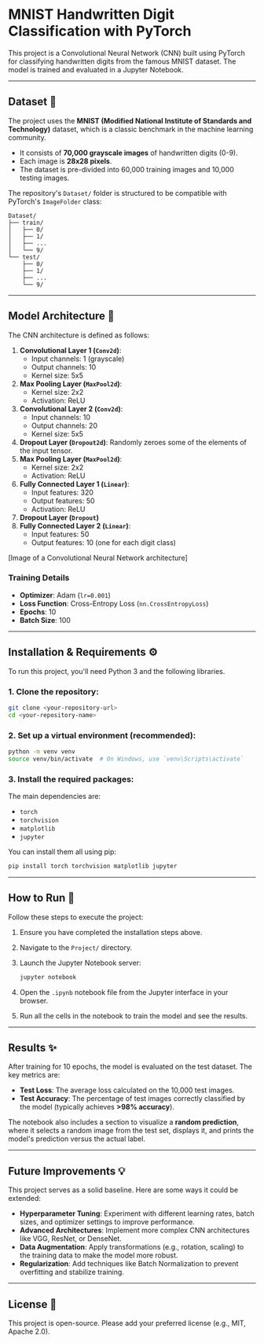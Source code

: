 # MNIST Handwritten Digit Classification with PyTorch

This project is a Convolutional Neural Network (CNN) built using PyTorch for classifying handwritten digits from the famous MNIST dataset. The model is trained and evaluated in a Jupyter Notebook.

---

## Dataset 📖

The project uses the **MNIST (Modified National Institute of Standards and Technology)** dataset, which is a classic benchmark in the machine learning community.

* It consists of **70,000 grayscale images** of handwritten digits (0-9).
* Each image is **28x28 pixels**.
* The dataset is pre-divided into 60,000 training images and 10,000 testing images.

The repository's `Dataset/` folder is structured to be compatible with PyTorch's `ImageFolder` class:

```
Dataset/
├── train/
│   ├── 0/
│   ├── 1/
│   ├── ...
│   └── 9/
└── test/
    ├── 0/
    ├── 1/
    ├── ...
    └── 9/
```

---

## Model Architecture 🧠

The CNN architecture is defined as follows:

1.  **Convolutional Layer 1 (`Conv2d`)**:
    * Input channels: 1 (grayscale)
    * Output channels: 10
    * Kernel size: 5x5
2.  **Max Pooling Layer (`MaxPool2d`)**:
    * Kernel size: 2x2
    * Activation: ReLU
3.  **Convolutional Layer 2 (`Conv2d`)**:
    * Input channels: 10
    * Output channels: 20
    * Kernel size: 5x5
4.  **Dropout Layer (`Dropout2d`)**: Randomly zeroes some of the elements of the input tensor.
5.  **Max Pooling Layer (`MaxPool2d`)**:
    * Kernel size: 2x2
    * Activation: ReLU
6.  **Fully Connected Layer 1 (`Linear`)**:
    * Input features: 320
    * Output features: 50
    * Activation: ReLU
7.  **Dropout Layer (`Dropout`)**
8.  **Fully Connected Layer 2 (`Linear`)**:
    * Input features: 50
    * Output features: 10 (one for each digit class)



[Image of a Convolutional Neural Network architecture]


### Training Details

* **Optimizer**: Adam (`lr=0.001`)
* **Loss Function**: Cross-Entropy Loss (`nn.CrossEntropyLoss`)
* **Epochs**: 10
* **Batch Size**: 100

---

## Installation & Requirements ⚙️

To run this project, you'll need Python 3 and the following libraries.

### 1. Clone the repository:

```bash
git clone <your-repository-url>
cd <your-repository-name>
```

### 2. Set up a virtual environment (recommended):

```bash
python -m venv venv
source venv/bin/activate  # On Windows, use `venv\Scripts\activate`
```

### 3. Install the required packages:

The main dependencies are:
* `torch`
* `torchvision`
* `matplotlib`
* `jupyter`

You can install them all using pip:

```bash
pip install torch torchvision matplotlib jupyter
```

---

## How to Run 🚀

Follow these steps to execute the project:

1.  Ensure you have completed the installation steps above.
2.  Navigate to the `Project/` directory.
3.  Launch the Jupyter Notebook server:

    ```bash
    jupyter notebook
    ```

4.  Open the `.ipynb` notebook file from the Jupyter interface in your browser.
5.  Run all the cells in the notebook to train the model and see the results.

---

## Results ✨

After training for 10 epochs, the model is evaluated on the test dataset. The key metrics are:

* **Test Loss**: The average loss calculated on the 10,000 test images.
* **Test Accuracy**: The percentage of test images correctly classified by the model (typically achieves **>98% accuracy**).

The notebook also includes a section to visualize a **random prediction**, where it selects a random image from the test set, displays it, and prints the model's prediction versus the actual label.



---

## Future Improvements 💡

This project serves as a solid baseline. Here are some ways it could be extended:

* **Hyperparameter Tuning**: Experiment with different learning rates, batch sizes, and optimizer settings to improve performance.
* **Advanced Architectures**: Implement more complex CNN architectures like VGG, ResNet, or DenseNet.
* **Data Augmentation**: Apply transformations (e.g., rotation, scaling) to the training data to make the model more robust.
* **Regularization**: Add techniques like Batch Normalization to prevent overfitting and stabilize training.

---

## License 📄

This project is open-source. Please add your preferred license (e.g., MIT, Apache 2.0).
